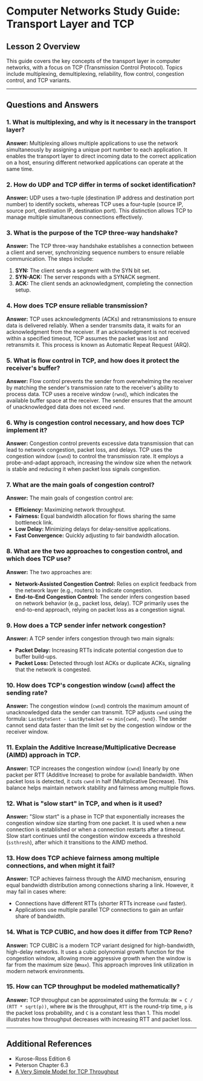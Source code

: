 
# Computer Networks Study Guide: Transport Layer and TCP

## Lesson 2 Overview
This guide covers the key concepts of the transport layer in computer networks, with a focus on TCP (Transmission Control Protocol). Topics include multiplexing, demultiplexing, reliability, flow control, congestion control, and TCP variants.

---

## Questions and Answers

### 1. What is multiplexing, and why is it necessary in the transport layer?
**Answer:** Multiplexing allows multiple applications to use the network simultaneously by assigning a unique port number to each application. It enables the transport layer to direct incoming data to the correct application on a host, ensuring different networked applications can operate at the same time.

### 2. How do UDP and TCP differ in terms of socket identification?
**Answer:** UDP uses a two-tuple (destination IP address and destination port number) to identify sockets, whereas TCP uses a four-tuple (source IP, source port, destination IP, destination port). This distinction allows TCP to manage multiple simultaneous connections effectively.

### 3. What is the purpose of the TCP three-way handshake?
**Answer:** The TCP three-way handshake establishes a connection between a client and server, synchronizing sequence numbers to ensure reliable communication. The steps include:
1. **SYN:** The client sends a segment with the SYN bit set.
2. **SYN-ACK:** The server responds with a SYNACK segment.
3. **ACK:** The client sends an acknowledgment, completing the connection setup.

### 4. How does TCP ensure reliable transmission?
**Answer:** TCP uses acknowledgments (ACKs) and retransmissions to ensure data is delivered reliably. When a sender transmits data, it waits for an acknowledgment from the receiver. If an acknowledgment is not received within a specified timeout, TCP assumes the packet was lost and retransmits it. This process is known as Automatic Repeat Request (ARQ).

### 5. What is flow control in TCP, and how does it protect the receiver's buffer?
**Answer:** Flow control prevents the sender from overwhelming the receiver by matching the sender's transmission rate to the receiver's ability to process data. TCP uses a receive window (`rwnd`), which indicates the available buffer space at the receiver. The sender ensures that the amount of unacknowledged data does not exceed `rwnd`.

### 6. Why is congestion control necessary, and how does TCP implement it?
**Answer:** Congestion control prevents excessive data transmission that can lead to network congestion, packet loss, and delays. TCP uses the congestion window (`cwnd`) to control the transmission rate. It employs a probe-and-adapt approach, increasing the window size when the network is stable and reducing it when packet loss signals congestion.

### 7. What are the main goals of congestion control?
**Answer:** The main goals of congestion control are:
- **Efficiency:** Maximizing network throughput.
- **Fairness:** Equal bandwidth allocation for flows sharing the same bottleneck link.
- **Low Delay:** Minimizing delays for delay-sensitive applications.
- **Fast Convergence:** Quickly adjusting to fair bandwidth allocation.

### 8. What are the two approaches to congestion control, and which does TCP use?
**Answer:** The two approaches are:
- **Network-Assisted Congestion Control:** Relies on explicit feedback from the network layer (e.g., routers) to indicate congestion.
- **End-to-End Congestion Control:** The sender infers congestion based on network behavior (e.g., packet loss, delay).
TCP primarily uses the end-to-end approach, relying on packet loss as a congestion signal.

### 9. How does a TCP sender infer network congestion?
**Answer:** A TCP sender infers congestion through two main signals:
- **Packet Delay:** Increasing RTTs indicate potential congestion due to buffer build-ups.
- **Packet Loss:** Detected through lost ACKs or duplicate ACKs, signaling that the network is congested.

### 10. How does TCP's congestion window (`cwnd`) affect the sending rate?
**Answer:** The congestion window (`cwnd`) controls the maximum amount of unacknowledged data the sender can transmit. TCP adjusts `cwnd` using the formula: `LastByteSent - LastByteAcked <= min{cwnd, rwnd}`. The sender cannot send data faster than the limit set by the congestion window or the receiver window.

### 11. Explain the Additive Increase/Multiplicative Decrease (AIMD) approach in TCP.
**Answer:** TCP increases the congestion window (`cwnd`) linearly by one packet per RTT (Additive Increase) to probe for available bandwidth. When packet loss is detected, it cuts `cwnd` in half (Multiplicative Decrease). This balance helps maintain network stability and fairness among multiple flows.

### 12. What is "slow start" in TCP, and when is it used?
**Answer:** "Slow start" is a phase in TCP that exponentially increases the congestion window size starting from one packet. It is used when a new connection is established or when a connection restarts after a timeout. Slow start continues until the congestion window exceeds a threshold (`ssthresh`), after which it transitions to the AIMD method.

### 13. How does TCP achieve fairness among multiple connections, and when might it fail?
**Answer:** TCP achieves fairness through the AIMD mechanism, ensuring equal bandwidth distribution among connections sharing a link. However, it may fail in cases where:
- Connections have different RTTs (shorter RTTs increase `cwnd` faster).
- Applications use multiple parallel TCP connections to gain an unfair share of bandwidth.

### 14. What is TCP CUBIC, and how does it differ from TCP Reno?
**Answer:** TCP CUBIC is a modern TCP variant designed for high-bandwidth, high-delay networks. It uses a cubic polynomial growth function for the congestion window, allowing more aggressive growth when the window is far from the maximum size (`Wmax`). This approach improves link utilization in modern network environments.

### 15. How can TCP throughput be modeled mathematically?
**Answer:** TCP throughput can be approximated using the formula: `BW ≈ C / (RTT * sqrt(p))`, where `BW` is the throughput, `RTT` is the round-trip time, `p` is the packet loss probability, and `C` is a constant less than 1. This model illustrates how throughput decreases with increasing RTT and packet loss.

---

## Additional References
- Kurose-Ross Edition 6
- Peterson Chapter 6.3
- [A Very Simple Model for TCP Throughput](https://blog.thousandeyes.com/a-very-simple-model-for-tcp-throughput/)
